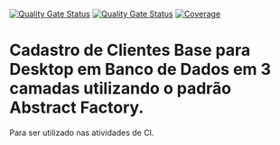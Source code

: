 [![Quality Gate Status](https://sonarcloud.io/api/project_badges/measure?project=francobm06_cadastrocliente_desktop5_base&metric=alert_status)](https://sonarcloud.io/summary/new_code?id=francobm06_cadastrocliente_desktop5_base)
[![Quality Gate Status](https://sonarcloud.io/api/project_badges/measure?project=francobm06_cadastrocliente_desktop5_base&metric=alert_status)](https://sonarcloud.io/summary/new_code?id=francobm06_cadastrocliente_desktop5_base)
[![Coverage](https://sonarcloud.io/api/project_badges/measure?project=francobm06_cadastrocliente_desktop5_base&metric=coverage)](https://sonarcloud.io/summary/new_code?id=francobm06_cadastrocliente_desktop5_base)

# Cadastro de Clientes Base para Desktop em Banco de Dados em 3 camadas utilizando o padrão Abstract Factory.

Para ser utilizado nas atividades de CI.
